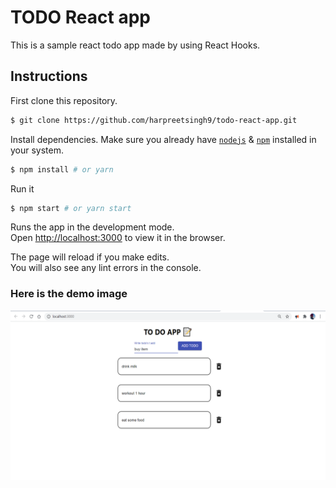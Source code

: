# TODO React app

This is a sample react todo app made by using React Hooks.


## Instructions

First clone this repository.
```bash
$ git clone https://github.com/harpreetsingh9/todo-react-app.git
```

Install dependencies. Make sure you already have [`nodejs`](https://nodejs.org/en/) & [`npm`](https://www.npmjs.com/) installed in your system.
```bash
$ npm install # or yarn
```

Run it
```bash
$ npm start # or yarn start
```

Runs the app in the development mode.\
Open [http://localhost:3000](http://localhost:3000) to view it in the browser.

The page will reload if you make edits.\
You will also see any lint errors in the console.

### Here is the demo image

![todo](./todo.png)